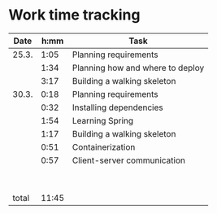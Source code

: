 # Work time tracking

| Date  | h:mm  | Task                             |
| ----- | ----- | -------------------------------- |
| 25.3. | 1:05  | Planning requirements            |
|       | 1:34  | Planning how and where to deploy |
|       | 3:17  | Building a walking skeleton      |
| 30.3. | 0:18  | Planning requirements            |
|       | 0:32  | Installing dependencies          |
|       | 1:54  | Learning Spring                  |
|       | 1:17  | Building a walking skeleton      |
|       | 0:51  | Containerization                 |
|       | 0:57  | Client-server communication      |
|       |       |                                  |
|       |       |                                  |
|       |       |                                  |
|       |       |                                  |
|       |       |                                  |
|       |       |                                  |
|       |       |                                  |
|       |       |                                  |
| total | 11:45 |                                  |

